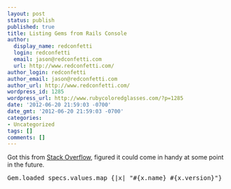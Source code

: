 ```yaml
---
layout: post
status: publish
published: true
title: Listing Gems from Rails Console
author:
  display_name: redconfetti
  login: redconfetti
  email: jason@redconfetti.com
  url: http://www.redconfetti.com/
author_login: redconfetti
author_email: jason@redconfetti.com
author_url: http://www.redconfetti.com/
wordpress_id: 1285
wordpress_url: http://www.rubycoloredglasses.com/?p=1285
date: '2012-06-20 21:59:03 -0700'
date_gmt: '2012-06-20 21:59:03 -0700'
categories:
- Uncategorized
tags: []
comments: []
---
```

<p>Got this from <a href="http://stackoverflow.com/questions/2747990/is-there-any-way-to-tell-which-gems-and-plugins-are-loaded-at-runtime-for-a-rail">Stack Overflow</a>, figured it could come in handy at some point in the future.</p>
<pre class="brush:ruby">Gem.loaded_specs.values.map {|x| "#{x.name} #{x.version}"}</pre></p>
